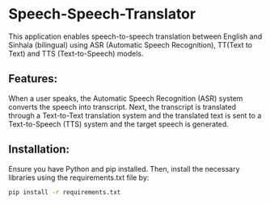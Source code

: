 # Speech-Speech-Translator

This application enables speech-to-speech translation between English and Sinhala (bilingual) using ASR (Automatic Speech Recognition), TT(Text to Text) and TTS (Text-to-Speech) models.

## Features:

When a user speaks, the Automatic Speech Recognition (ASR) system converts the speech into transcript. Next, the transcript is translated through a Text-to-Text translation system and the translated text is sent to a Text-to-Speech (TTS) system and the target speech is generated.

## Installation:

Ensure you have Python and pip installed. Then, install the necessary libraries using the requirements.txt file by:

```bash
pip install -r requirements.txt
```


